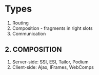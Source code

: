 # Types
1. Routing
2. Composition - fragments in right slots
3. Communication


## 2. COMPOSITION
1. Server-side: SSI, ESI, Tailor, Podium
2. Client-side: Ajax, IFrames, WebComps